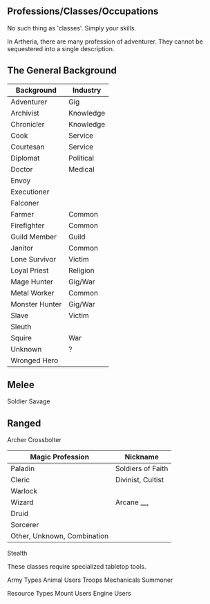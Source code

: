 ## Professions/Classes/Occupations

No such thing as 'classes'. Simply your skills.

In Artheria, there are many profession of adventurer. They cannot be sequestered into a single description. 


## The General Background




| Background     | Industry  |
| -------------- | --------- |
| Adventurer     | Gig       |
| Archivist      | Knowledge |
| Chronicler     | Knowledge |
| Cook           | Service   |
| Courtesan      | Service   |
| Diplomat       | Political |
| Doctor         | Medical   |
| Envoy          |           |
| Executioner    |           |
| Falconer       |           |
| Farmer         | Common    |
| Firefighter    | Common    |
| Guild Member   | Guild     |
| Janitor        | Common    |
| Lone Survivor  | Victim    |
| Loyal Priest   | Religion  |
| Mage Hunter    | Gig/War   |
| Metal Worker   | Common    |
| Monster Hunter | Gig/War   |
| Slave          | Victim    |
| Sleuth         |           |
| Squire         | War       |
| Unknown        | ?         |
| Wronged Hero   |           |



## Melee
Soldier
Savage

## Ranged
Archer
Crossbolter

| Magic Profession            | Nickname          |
| --------------------------- | ----------------- |
| Paladin                     | Soldiers of Faith |
| Cleric                      | Divinist, Cultist |
| Warlock                     |                   |
| Wizard                      | Arcane __,        |
| Druid                       |                   |
| Sorcerer                    |                   |
| Other, Unknown, Combination |                   |







Stealth



These classes require specialized tabletop tools.

Army Types
Animal Users
Troops
Mechanicals
Summoner

Resource Types
Mount Users
Engine Users